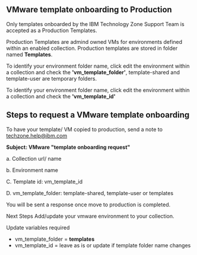 ## VMware template onboarding to Production

Only templates onboarded by the IBM Technology Zone Support Team is accepted as a Production Templates.

Production Templates are admind owned VMs for environments defined within an enabled collection. 
Production templates are stored in folder named **Templates**. 

To identify your environment folder name, click edit the environment within a collection and check the **'vm_template_folder'**, template-shared and template-user are temporary folders. 

To identify your environment folder name, click edit the environment within a collection and check the **'vm_template_id'**

## Steps to request a VMware template onboarding

To have your template/ VM copied to production, send a note to techzone.help@ibm.com

**Subject: VMware "template onboarding request"**

a. Collection url/ name

b. Environment name

C. Template id: vm_template_id

D. vm_template_folder: template-shared, template-user or templates


You will be sent a response once move to production is completed. 

Next Steps Add/update your vmware environment to your collection. 

Update variables required  
- vm_template_folder = **templates**
- vm_template_id = leave as is or update if template folder name changes






